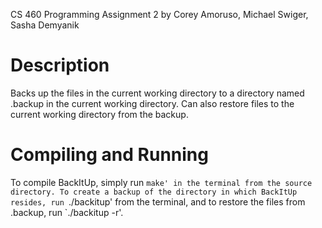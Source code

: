 CS 460 Programming Assignment 2
by Corey Amoruso, Michael Swiger, Sasha Demyanik

Description
===========
Backs up the files in the current working directory to a directory named
.backup in the current working directory. Can also restore files to the current
working directory from the backup.

Compiling and Running
=====================
To compile BackItUp, simply run `make' in the terminal from the source
directory. To create a backup of the directory in which BackItUp resides, run
`./backitup' from the terminal, and to restore the files from .backup, run
`./backitup -r'.